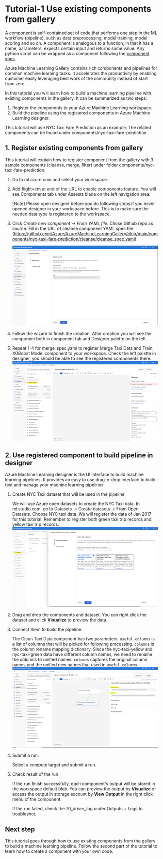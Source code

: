 # Tutorial-1 Use existing components from gallery

A component is self-contained set of code that performs one step in the ML workflow (pipeline), such as data preprocessing, model training, model scoring and so on. A component is analogous to a function, in that it has a name, parameters, expects certain input and returns some value. Any python script can be wrapped as a component following the [component spec](component-spec-definition.md).

Azure Machine Learning Gallery contains rich components and pipelines for common machine learning tasks. It accelerates the productivity by enabling customer easily leveraging best work of the community instead of start from zero. 

In this tutorial you will learn how to build a machine learning pipeline with existing components in the gallery. It can be summarized as two steps:
 1. Register the components to your Azure Machine Learning workspace.
 2. Build the pipeline using the registered components in Azure Machine Learning designer.

This tutorial will use NYC Taxi Fare Prediction as an example. The related components can be found under components/nyc-taxi-fare-prediction.


## 1. Register existing components from gallery

This tutorial will explain how to register component from the gallery with 3 sample components (cleanse, merge, filter) under folder components/nyc-taxi-fare-prediction.

1. Go to ml.azure.com and select your workspace.
1. Add flight=cm at end of the URL to enable components feature. You will see Components tab under Assests blade on the left navigation area. 

    [Note] Please open designer before you do following steps if you never opened designer in your workspace before. This is to make sure the needed data type is registered to the workspace. 
1. Click *Create new component -> From YAML file*. Chose Github repo as source. Fill in the URL of cleanse component YAML spec file (https://github.com/Azure/AzureMachineLearningGallery/blob/main/components/nyc-taxi-fare-prediction/cleanse/cleanse_spec.yaml).

    ![create-component](./create-component.PNG)
    

1. Follow the wizard to finish the creation. After creation you will see the component both in component tab and Designer palette on the left. 
1. Repeat 1-4 for merge_spec.yaml to register Merge Taxi Data and Train XGBoost Model component to your workspace. Check the left palette in designer, you should be able to see the registered components there.
![registered-component](./module-tree.PNG)


## 2. Use registered component to build pipeline in designer

Azure Machine Learning designer is the UI interface to build machine learning pipelines. It provides an easy to use drag-n-drop interface to build, test and manage your machine learning pipelines. 

1. Create NYC Taxi dataset that will be used in the pipeline

    We will use Azure open datasets to create the NYC Taxi data. In ml.studio.com, go to Datasets -> Create datasets -> From Open Datasets. Choose NYC taxi data. We will register the data of Jan 2017 for this tutorial. Remember to register both green taxi trip records and yellow taxi trip records.
    ![register-dataset](./register-nyctaxi-datasets.PNG) 
1. Drag and drop the components and dataset. You can right click the dataset and click **Visualize** to preview the data.
1. Connect them to build the pipeline. 

    The Clean Taxi Data component has two parameters. ```useful_columns``` is a list of columns that will be picked for following processing. ```columns``` is the column rename mapping dictionary. Since the nyc-taxi-yellow and nyc-taxi-green data have different column names, we need to rename the columns to unified names. ```columns``` captures the original column names and the unified new names that used in ```useful_columns```
    ![clean-parameter](./clean-parameters.PNG)

1. Submit a run.
    
    Select a compute target and submit a run. 

1. Check result of the run.
    
    If the run finish successfully, each component's output will be stored in the workspace default blob. 
    You can preview the output by **Visualize** or access the output in storage account by **View Output** in the right click menu of the component.

     If the run failed, check the 70_driver_log under Outputs + Logs to troubleshot. 
  




## Next step
This tutorial goes through how to use existing components from the gallery to build a machine learning pipeline. Follow the second part of the tutorial to learn how to create a component with your own code. 
